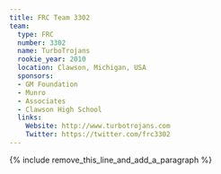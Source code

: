 ```yaml
---
title: FRC Team 3302
team:
  type: FRC
  number: 3302
  name: TurboTrojans
  rookie_year: 2010
  location: Clawson, Michigan, USA
  sponsors:
  - GM Foundation
  - Munro
  - Associates
  - Clawson High School
  links:
    Website: http://www.turbotrojans.com
    Twitter: https://twitter.com/frc3302
---
```


{% include remove_this_line_and_add_a_paragraph %}